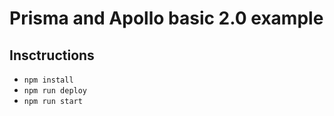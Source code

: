 # Prisma and Apollo basic 2.0 example

## Insctructions

- `npm install`
- `npm run deploy`
- `npm run start`
